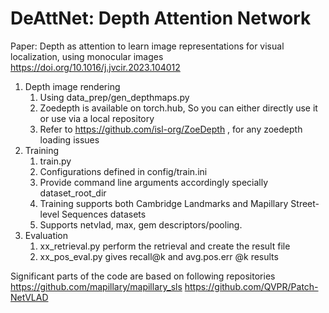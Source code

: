 # DeAttNet: Depth Attention Network

Paper: Depth as attention to learn image representations for visual localization, using monocular images
https://doi.org/10.1016/j.jvcir.2023.104012

1. Depth image rendering
    1. Using data_prep/gen_depthmaps.py 
    2. Zoedepth is available on torch.hub, So you can either directly use it or use via a local repository 
    3. Refer to https://github.com/isl-org/ZoeDepth , for any zoedepth loading issues
2. Training
    1. train.py
    2. Configurations defined in config/train.ini
    3. Provide command line arguments accordingly specially dataset_root_dir
    4. Training supports both Cambridge Landmarks and Mapillary Street-level Sequences datasets
    5. Supports netvlad, max, gem descriptors/pooling.
3. Evaluation
    1. xx_retrieval.py perform the retrieval and create the result file
    2. xx_pos_eval.py gives recall@k and avg.pos.err @k results


Significant parts of the code are based on following repositories
https://github.com/mapillary/mapillary_sls
https://github.com/QVPR/Patch-NetVLAD
